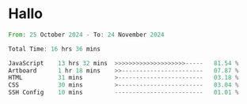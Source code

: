 # Hallo
<!--START_SECTION:waka-->

```rust
From: 25 October 2024 - To: 24 November 2024

Total Time: 16 hrs 36 mins

JavaScript    13 hrs 32 mins  >>>>>>>>>>>>>>>>>>>>-----   81.54 %
Artboard      1 hr 18 mins    >>-----------------------   07.87 %
HTML          31 mins         >------------------------   03.18 %
CSS           30 mins         >------------------------   03.04 %
SSH Config    10 mins         -------------------------   01.01 %
```

<!--END_SECTION:waka-->
